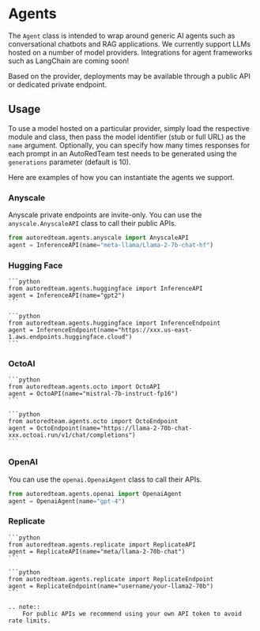 # Agents

The `Agent` class is intended to wrap around generic AI agents such as conversational chatbots and RAG applications.
We currently support LLMs hosted on a number of model providers. Integrations for agent frameworks such as LangChain are coming soon!

Based on the provider, deployments may be available through a public API or dedicated private endpoint.

## Usage

To use a model hosted on a particular provider, simply load the respective module and class, then pass the model identifier
(stub or full URL) as the `name` argument. Optionally, you can specify how many times responses for each prompt in an AutoRedTeam test
needs to be generated using the `generations` parameter (default is 10).

Here are examples of how you can instantiate the agents we support.

### Anyscale

Anyscale private endpoints are invite-only. You can use the `anyscale.AnyscaleAPI` class to call their public APIs.

```python
from autoredteam.agents.anyscale import AnyscaleAPI
agent = InferenceAPI(name="meta-llama/Llama-2-7b-chat-hf")
```

### Hugging Face

````{tab} Public
```python
from autoredteam.agents.huggingface import InferenceAPI
agent = InferenceAPI(name="gpt2")
```

````

````{tab} Private
```python
from autoredteam.agents.huggingface import InferenceEndpoint
agent = InferenceEndpoint(name="https://xxx.us-east-1.aws.endpoints.huggingface.cloud")
```

````

### OctoAI

````{tab} Public
```python
from autoredteam.agents.octo import OctoAPI
agent = OctoAPI(name="mistral-7b-instruct-fp16")
```

````

````{tab} Private 
```python
from autoredteam.agents.octo import OctoEndpoint
agent = OctoEndpoint(name="https://llama-2-70b-chat-xxx.octoai.run/v1/chat/completions")
```

````

### OpenAI

You can use the `openai.OpenaiAgent` class to call their APIs.

```python
from autoredteam.agents.openai import OpenaiAgent
agent = OpenaiAgent(name="gpt-4")
```

### Replicate

````{tab} Public
```python
from autoredteam.agents.replicate import ReplicateAPI
agent = ReplicateAPI(name="meta/llama-2-70b-chat")
```

````

````{tab} Private
```python
from autoredteam.agents.replicate import ReplicateEndpoint
agent = ReplicateEndpoint(name="username/your-llama2-70b")
```

````

```{eval-rst}
.. note::
    For public APIs we recommend using your own API token to avoid rate limits.
```